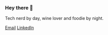 ### Hey there 👋

Tech nerd by day, wine lover and foodie by night.

[Email](mailto:tomasrsduarte@gmail.com)
[LinkedIn](https://www.linkedin.com/in/tommy-almeida/)
